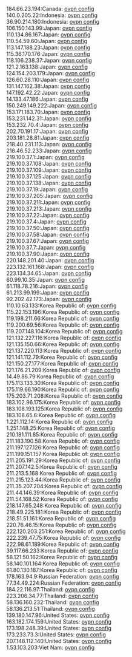184.66.23.194:Canada: [ovpn config](vpn/184_66_23_194.ovpn)  
140.0.205.22:Indonesia: [ovpn config](vpn/140_0_205_22.ovpn)  
36.90.214.180:Indonesia: [ovpn config](vpn/36_90_214_180.ovpn)  
106.150.143.99:Japan: [ovpn config](vpn/106_150_143_99.ovpn)  
110.134.86.167:Japan: [ovpn config](vpn/110_134_86_167.ovpn)  
110.54.59.60:Japan: [ovpn config](vpn/110_54_59_60.ovpn)  
113.147.188.23:Japan: [ovpn config](vpn/113_147_188_23.ovpn)  
115.36.170.176:Japan: [ovpn config](vpn/115_36_170_176.ovpn)  
118.106.238.37:Japan: [ovpn config](vpn/118_106_238_37.ovpn)  
121.2.163.138:Japan: [ovpn config](vpn/121_2_163_138.ovpn)  
124.154.203.179:Japan: [ovpn config](vpn/124_154_203_179.ovpn)  
126.60.28.110:Japan: [ovpn config](vpn/126_60_28_110.ovpn)  
131.147.162.38:Japan: [ovpn config](vpn/131_147_162_38.ovpn)  
147.192.42.22:Japan: [ovpn config](vpn/147_192_42_22.ovpn)  
14.133.47.186:Japan: [ovpn config](vpn/14_133_47_186.ovpn)  
150.249.149.222:Japan: [ovpn config](vpn/150_249_149_222.ovpn)  
153.171.183.70:Japan: [ovpn config](vpn/153_171_183_70.ovpn)  
153.231.142.31:Japan: [ovpn config](vpn/153_231_142_31.ovpn)  
153.232.70.4:Japan: [ovpn config](vpn/153_232_70_4.ovpn)  
202.70.191.17:Japan: [ovpn config](vpn/202_70_191_17.ovpn)  
203.181.28.81:Japan: [ovpn config](vpn/203_181_28_81.ovpn)  
218.40.231.113:Japan: [ovpn config](vpn/218_40_231_113.ovpn)  
218.46.52.233:Japan: [ovpn config](vpn/218_46_52_233.ovpn)  
219.100.37.1:Japan: [ovpn config](vpn/219_100_37_1.ovpn)  
219.100.37.108:Japan: [ovpn config](vpn/219_100_37_108.ovpn)  
219.100.37.109:Japan: [ovpn config](vpn/219_100_37_109.ovpn)  
219.100.37.125:Japan: [ovpn config](vpn/219_100_37_125.ovpn)  
219.100.37.138:Japan: [ovpn config](vpn/219_100_37_138.ovpn)  
219.100.37.19:Japan: [ovpn config](vpn/219_100_37_19.ovpn)  
219.100.37.205:Japan: [ovpn config](vpn/219_100_37_205.ovpn)  
219.100.37.211:Japan: [ovpn config](vpn/219_100_37_211.ovpn)  
219.100.37.213:Japan: [ovpn config](vpn/219_100_37_213.ovpn)  
219.100.37.22:Japan: [ovpn config](vpn/219_100_37_22.ovpn)  
219.100.37.4:Japan: [ovpn config](vpn/219_100_37_4.ovpn)  
219.100.37.50:Japan: [ovpn config](vpn/219_100_37_50.ovpn)  
219.100.37.58:Japan: [ovpn config](vpn/219_100_37_58.ovpn)  
219.100.37.67:Japan: [ovpn config](vpn/219_100_37_67.ovpn)  
219.100.37.7:Japan: [ovpn config](vpn/219_100_37_7.ovpn)  
219.100.37.90:Japan: [ovpn config](vpn/219_100_37_90.ovpn)  
220.148.201.40:Japan: [ovpn config](vpn/220_148_201_40.ovpn)  
223.132.161.168:Japan: [ovpn config](vpn/223_132_161_168.ovpn)  
223.134.34.65:Japan: [ovpn config](vpn/223_134_34_65.ovpn)  
60.99.10.35:Japan: [ovpn config](vpn/60_99_10_35.ovpn)  
61.118.78.216:Japan: [ovpn config](vpn/61_118_78_216.ovpn)  
61.213.99.199:Japan: [ovpn config](vpn/61_213_99_199.ovpn)  
92.202.42.173:Japan: [ovpn config](vpn/92_202_42_173.ovpn)  
110.10.63.133:Korea Republic of: [ovpn config](vpn/110_10_63_133.ovpn)  
115.22.153.196:Korea Republic of: [ovpn config](vpn/115_22_153_196.ovpn)  
119.198.211.66:Korea Republic of: [ovpn config](vpn/119_198_211_66.ovpn)  
119.200.69.56:Korea Republic of: [ovpn config](vpn/119_200_69_56.ovpn)  
119.207.148.104:Korea Republic of: [ovpn config](vpn/119_207_148_104.ovpn)  
121.132.227.116:Korea Republic of: [ovpn config](vpn/121_132_227_116.ovpn)  
121.135.150.66:Korea Republic of: [ovpn config](vpn/121_135_150_66.ovpn)  
121.137.220.113:Korea Republic of: [ovpn config](vpn/121_137_220_113.ovpn)  
121.141.112.79:Korea Republic of: [ovpn config](vpn/121_141_112_79.ovpn)  
121.150.27.177:Korea Republic of: [ovpn config](vpn/121_150_27_177.ovpn)  
121.176.21.209:Korea Republic of: [ovpn config](vpn/121_176_21_209.ovpn)  
14.49.86.79:Korea Republic of: [ovpn config](vpn/14_49_86_79.ovpn)  
175.113.133.30:Korea Republic of: [ovpn config](vpn/175_113_133_30.ovpn)  
175.119.66.190:Korea Republic of: [ovpn config](vpn/175_119_66_190.ovpn)  
175.203.71.208:Korea Republic of: [ovpn config](vpn/175_203_71_208.ovpn)  
183.102.96.175:Korea Republic of: [ovpn config](vpn/183_102_96_175.ovpn)  
183.108.193.125:Korea Republic of: [ovpn config](vpn/183_108_193_125.ovpn)  
183.108.65.6:Korea Republic of: [ovpn config](vpn/183_108_65_6.ovpn)  
1.221.112.14:Korea Republic of: [ovpn config](vpn/1_221_112_14.ovpn)  
1.251.148.25:Korea Republic of: [ovpn config](vpn/1_251_148_25.ovpn)  
210.181.111.85:Korea Republic of: [ovpn config](vpn/210_181_111_85.ovpn)  
211.183.190.58:Korea Republic of: [ovpn config](vpn/211_183_190_58.ovpn)  
211.197.127.126:Korea Republic of: [ovpn config](vpn/211_197_127_126.ovpn)  
211.199.151.157:Korea Republic of: [ovpn config](vpn/211_199_151_157.ovpn)  
211.205.191.29:Korea Republic of: [ovpn config](vpn/211_205_191_29.ovpn)  
211.207.142.5:Korea Republic of: [ovpn config](vpn/211_207_142_5.ovpn)  
211.213.5.168:Korea Republic of: [ovpn config](vpn/211_213_5_168.ovpn)  
211.215.123.44:Korea Republic of: [ovpn config](vpn/211_215_123_44.ovpn)  
211.35.207.204:Korea Republic of: [ovpn config](vpn/211_35_207_204.ovpn)  
211.44.146.39:Korea Republic of: [ovpn config](vpn/211_44_146_39.ovpn)  
211.54.168.52:Korea Republic of: [ovpn config](vpn/211_54_168_52.ovpn)  
218.147.65.248:Korea Republic of: [ovpn config](vpn/218_147_65_248.ovpn)  
218.49.225.181:Korea Republic of: [ovpn config](vpn/218_49_225_181.ovpn)  
218.51.51.161:Korea Republic of: [ovpn config](vpn/218_51_51_161.ovpn)  
220.76.46.15:Korea Republic of: [ovpn config](vpn/220_76_46_15.ovpn)  
222.120.203.251:Korea Republic of: [ovpn config](vpn/222_120_203_251.ovpn)  
222.239.47.75:Korea Republic of: [ovpn config](vpn/222_239_47_75.ovpn)  
222.98.61.189:Korea Republic of: [ovpn config](vpn/222_98_61_189.ovpn)  
39.117.66.233:Korea Republic of: [ovpn config](vpn/39_117_66_233.ovpn)  
58.121.50.162:Korea Republic of: [ovpn config](vpn/58_121_50_162.ovpn)  
58.140.101.164:Korea Republic of: [ovpn config](vpn/58_140_101_164.ovpn)  
61.80.130.187:Korea Republic of: [ovpn config](vpn/61_80_130_187.ovpn)  
178.163.94.9:Russian Federation: [ovpn config](vpn/178_163_94_9.ovpn)  
77.34.49.224:Russian Federation: [ovpn config](vpn/77_34_49_224.ovpn)  
184.22.116.97:Thailand: [ovpn config](vpn/184_22_116_97.ovpn)  
223.206.34.77:Thailand: [ovpn config](vpn/223_206_34_77.ovpn)  
58.136.160.232:Thailand: [ovpn config](vpn/58_136_160_232.ovpn)  
58.136.213.51:Thailand: [ovpn config](vpn/58_136_213_51.ovpn)  
139.180.147.96:United States: [ovpn config](vpn/139_180_147_96.ovpn)  
163.182.174.159:United States: [ovpn config](vpn/163_182_174_159.ovpn)  
173.198.248.39:United States: [ovpn config](vpn/173_198_248_39.ovpn)  
173.233.73.3:United States: [ovpn config](vpn/173_233_73_3.ovpn)  
207.148.112.140:United States: [ovpn config](vpn/207_148_112_140.ovpn)  
1.53.103.203:Viet Nam: [ovpn config](vpn/1_53_103_203.ovpn)  
